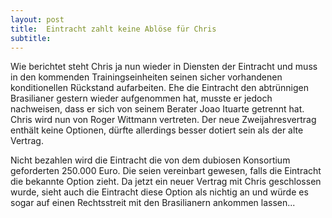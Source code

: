 ```yaml
---
layout: post
title:  Eintracht zahlt keine Ablöse für Chris
subtitle:  
---
```


Wie berichtet steht Chris ja nun wieder in Diensten der Eintracht und muss in den kommenden Trainingseinheiten seinen sicher vorhandenen konditionellen Rückstand aufarbeiten. Ehe die Eintracht den abtrünnigen Brasilianer gestern wieder aufgenommen hat, musste er jedoch nachweisen, dass er sich von seinem Berater Joao Ituarte getrennt hat. Chris wird nun von Roger Wittmann vertreten. Der neue Zweijahresvertrag enthält keine Optionen, dürfte allerdings besser dotiert sein als der alte Vertrag.

Nicht bezahlen wird die Eintracht die von dem dubiosen Konsortium geforderten 250.000 Euro. Die seien vereinbart gewesen, falls die Eintracht die bekannte Option zieht. Da jetzt ein neuer Vertrag mit Chris geschlossen wurde, sieht auch die Eintracht diese Option als nichtig an und würde es sogar auf einen Rechtsstreit mit den Brasilianern ankommen lassen...
